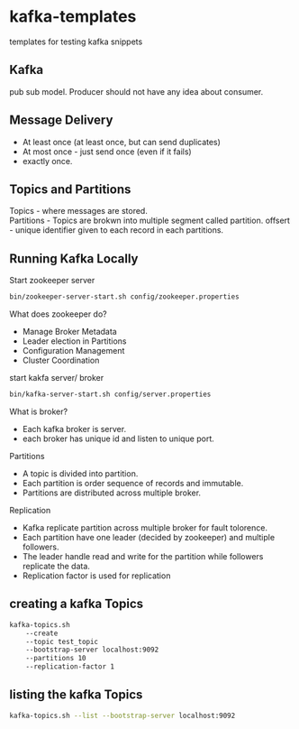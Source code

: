 # kafka-templates

templates for testing kafka snippets

## Kafka

pub sub model. Producer should not have any idea about consumer.

## Message Delivery

- At least once (at least once, but can send duplicates)
- At most once - just send once (even if it fails)
- exactly once.

## Topics and Partitions

Topics - where messages are stored.  
Partitions - Topics are brokwn into multiple segment called partition.
offsert - unique identifier given to each record in each partitions.

## Running Kafka Locally

Start zookeeper server  
```bash
bin/zookeeper-server-start.sh config/zookeeper.properties
```

What does zookeeper do?

- Manage Broker Metadata
- Leader election in Partitions
- Configuration Management
- Cluster Coordination

start kakfa server/ broker

```bash
bin/kafka-server-start.sh config/server.properties 
```

What is broker?

- Each kafka broker is server.  
- each broker has unique id and listen to unique port.

Partitions

- A topic is divided into partition.
- Each partition is order sequence of records and immutable.
- Partitions are distributed across multiple broker.

Replication

- Kafka replicate partition across multiple broker for fault tolorence.
- Each partition have one leader (decided by zookeeper) and multiple followers.
- The leader handle read and write for the partition while followers replicate the data.
- Replication factor is used for replication

## creating a kafka Topics

```bash
kafka-topics.sh 
    --create 
    --topic test_topic
    --bootstrap-server localhost:9092 
    --partitions 10
    --replication-factor 1
```

## listing the kafka Topics

```bash
kafka-topics.sh --list --bootstrap-server localhost:9092
```

## 